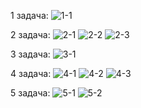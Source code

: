 1 задача:
![1-1](https://github.com/user-attachments/assets/285d6df5-b7a4-4ef7-a447-c162248faa5a)

2 задача:
![2-1](https://github.com/user-attachments/assets/cf94751c-fc2f-47be-b962-5403d55d9744)
![2-2](https://github.com/user-attachments/assets/b4900d34-4942-42dc-b9a4-4cacc4cd67b9)
![2-3](https://github.com/user-attachments/assets/1db7244d-e2b1-4208-9d37-2ee24ca9d387)

3 задача:
![3-1](https://github.com/user-attachments/assets/f142644d-4ba8-4fe2-9b27-2710c7b63d8f)

4 задача:
![4-1](https://github.com/user-attachments/assets/1c300b00-14df-4a5e-8342-a3bb0e8e2d04)
![4-2](https://github.com/user-attachments/assets/60131931-38b6-4875-b09d-a356fdb9ec66)
![4-3](https://github.com/user-attachments/assets/1e1e620c-eef4-4cc0-9f4c-54afe9cd95d1)

5 задача:
![5-1](https://github.com/user-attachments/assets/0f35e9c4-8ff4-4fb4-815f-77c844db853a)
![5-2](https://github.com/user-attachments/assets/a4e63f4c-13cd-45db-a532-cfe07031a071)
